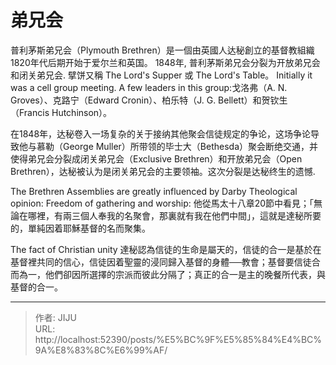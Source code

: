 # 弟兄会

普利茅斯弟兄会（Plymouth Brethren）是一個由英國人达秘創立的基督教組織
1820年代后期开始于爱尔兰和英国。
1848年, 普利茅斯弟兄会分裂为开放弟兄会和闭关弟兄会.
擘饼又稱 The Lord&#39;s Supper 或 The Lord&#39;s Table。
Initially it was a cell group meeting. A few leaders in this group:戈洛弗（A. N. Groves）、克路宁（Edward Cronin）、柏乐特（J. G. Bellett）和贺钦生（Francis Hutchinson）。

在1848年，达秘卷入一场复杂的关于接纳其他聚会信徒规定的争论，这场争论导致他与慕勒（George Muller）所带领的毕士大（Bethesda）聚会断绝交通，并使得弟兄会分裂成闭关弟兄会（Exclusive Brethren）和开放弟兄会（Open Brethren），达秘被认为是闭关弟兄会的主要领袖。这次分裂是达秘终生的遗憾.

The Brethren Assemblies are greatly influenced by Darby Theological opinion:
Freedom of gathering and worship:
他從馬太十八章20節中看見；「無論在哪裡，有兩三個人奉我的名聚會，那裏就有我在他們中間」，這就是達秘所要的，單純因着耶穌基督的名而聚集。

The fact of Christian unity
達秘認為信徒的生命是屬天的，信徒的合一是基於在基督裡共同的信心，信徒因着聖靈的浸同歸入基督的身體──教會；基督要信徒合而為一，他們卻因所選擇的宗派而彼此分隔了；真正的合一是主的晚餐所代表，與基督的合一。

---

> 作者: JIJU  
> URL: http://localhost:52390/posts/%E5%BC%9F%E5%85%84%E4%BC%9A%E8%83%8C%E6%99%AF/  

